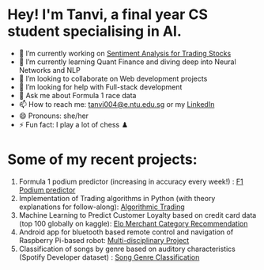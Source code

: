 # Hey! I'm Tanvi, a final year CS student specialising in AI.
- 🔭 I’m currently working on [Sentiment Analysis for Trading Stocks](https://github.com/yashk409/ML-Stock-Predictions)
- 🌱 I’m currently learning Quant Finance and diving deep into Neural Networks and NLP
- 👯 I’m looking to collaborate on Web development projects
- 🤔 I’m looking for help with Full-stack development
- 💬 Ask me about Formula 1 race data
- 📫 How to reach me: tanvi004@e.ntu.edu.sg or my [LinkedIn](https://www.linkedin.com/in/tanvijain03/)
- 😄 Pronouns: she/her
- ⚡ Fun fact: I play a lot of chess ♟️

# Some of my recent projects:

1. Formula 1 podium predictor (increasing in accuracy every week!) : [F1 Podium predictor](https://github.com/tanvi-jain3/f1-winner)
2. Implementation of Trading algorithms in Python (with theory explanations for follow-along): [Algorithmic Trading](https://github.com/tanvi-jain3/algo-trading)
3. Machine Learning to Predict Customer Loyalty based on credit card data (top 100 globally on kaggle): [Elo Merchant Category Recommendation](https://github.com/pareenakaur/SC4000-ML-Grp1) 
4. Android app for bluetooth based remote control and navigation of Raspberry Pi-based robot: [Multi-disciplinary Project](https://github.com/tanvi-jain3/multidisciplinary-project)
5. Classification of songs by genre based on auditory characteristics (Spotify Developer dataset) : [Song Genre Classification](https://github.com/tanvi-jain3/SC1015-Song-Genre-Classification)
   
<!--
**tanvi-jain3/tanvi-jain3** is a ✨ _special_ ✨ repository because its `README.md` (this file) appears on your GitHub profile.

Here are some ideas to get you started:

- 🔭 I’m currently working on ...
- 🌱 I’m currently learning ...
- 👯 I’m looking to collaborate on ...
- 🤔 I’m looking for help with ...
- 💬 Ask me about ...
- 📫 How to reach me: ...
- 😄 Pronouns: ...
- ⚡ Fun fact: ...
-->
